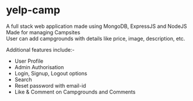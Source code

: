 # yelp-camp
A full stack web application made using MongoDB, ExpressJS and NodeJS<br/>
Made for managing Campsites <br/>
User can add campgrounds with details like price, image, description, etc. <br/>

<p> Additional features include:-
<ul>
  <li>User Profile</li> 
  <li>Admin Authorisation</li>
  <li>Login, Signup, Logout options</li>
  <li>Search</li>
  <li>Reset password with email-id</li>
  <li>Like & Comment on Campgrounds and Comments</li>
   
</p>
